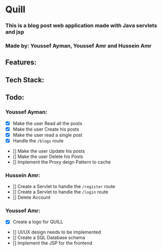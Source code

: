 # Quill
### This is a blog post web application made with Java servlets and jsp
### Made by: Youssef Ayman, Youssef Amr and Hussein Amr

## Features:


## Tech Stack:


## Todo:


###  Youssef Ayman:
 - [x] Make the user Read all the posts
 - [x] Make the user Create his posts
 - [x] Make the user read a single post
- [x] Handle the `/blogs` route 
 - [] Make the user Update his posts
 - [] Make the user Delete his Posts
 - [] Implement the Proxy deign Pattern to cache

### Hussein Amr:
- [] Create a Servlet to handle the `/register` route
- [] Create a Servlet to handle the `/login` route
- [] Delete Account

### Youssef Amr:
- [x] Create a logo for QUILL
- [] UI/UX design needs to be implemented
- [] Create a SQL Database schema
- [] Implement the JSP for the frontend
